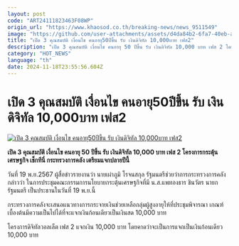```yaml
---
layout: post
code: "ART24111823463F08WP"
origin_url: "https://www.khaosod.co.th/breaking-news/news_9511549"
image: "https://github.com/user-attachments/assets/d4da84b2-6fa7-40eb-ab31-05738942e4db"
title: "เปิด 3 คุณสมบัติ เงื่อนไข คนอายุ50ปีขึ้น รับ เงินดิจิทัล 10,000บาท เฟส2"
description: "เปิด 3 คุณสมบัติ เงื่อนไข คนอายุ 50 ปีขึ้น รับ เงินดิจิทัล 10,000 บาท เฟส 2 โครงการกระตุ้นเศรษฐกิจ เช็กทีนี่ กระทรวงการคลัง เตรียมแจกปลายปีนี้"
category: "HOT_NEWS"
language: "th"
date: 2024-11-18T23:55:56.604Z
---
```


# เปิด 3 คุณสมบัติ เงื่อนไข คนอายุ50ปีขึ้น รับ เงินดิจิทัล 10,000บาท เฟส2

[![เปิด 3 คุณสมบัติ เงื่อนไข คนอายุ50ปีขึ้น รับ เงินดิจิทัล 10,000บาท เฟส2](https://www.khaosod.co.th/wpapp/uploads/2024/11/Cryptocurrency.jpg "เปิด 3 คุณสมบัติ เงื่อนไข คนอายุ50ปีขึ้น รับ เงินดิจิทัล 10,000บาท เฟส2")](https://www.khaosod.co.th/wpapp/uploads/2024/11/Cryptocurrency.jpg)

**เปิด 3 คุณสมบัติ เงื่อนไข คนอายุ 50 ปีขึ้น รับ เงินดิจิทัล 10,000 บาท เฟส 2 โครงการกระตุ้นเศรษฐกิจ เช็กทีนี่ กระทรวงการคลัง เตรียมแจกปลายปีนี้**

วันที่ 19 พ.ย.2567 ผู้สื่อข่าวรายงานว่า นายเผ่าภูมิ โรจนสกุล รัฐมนตรีช่วยว่าการกระทรวงการคลัง กล่าวว่า ในการประชุมคณะกรรมการนโยบายกระตุ้นเศรษฐกิจที่มี น.ส.แพทองธาร ชินวัตร นายกรัฐมนตรี เป็นประธานในวันที่ 19 พ.ย.นี้

กระทรวงการคลังจะเสนอแนวทางการกระจายเงินช่วยเหลือกลุ่มผู้สูงอายุให้ที่ประชุมพิจารณา เกณฑ์เบื้องต้นมีความเป็นไปได้ที่จะแจกเงินก้อนเดียวเป็นเงินสด 10,000 บาท

โครงการดิจิทัลวอลเล็ต เฟส 2 แจกเงิน 10,000 บาท โดยคาดว่าจะเป็นการแจกเป็นเงินก้อนเดียว 10,000 บาท